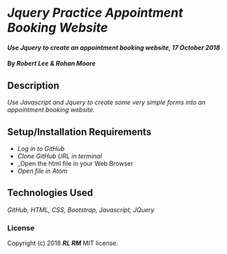 # _Jquery Practice Appointment Booking Website_

#### _Use Jquery to create an appointment booking website, 17 October 2018_

#### By _**Robert Lee & Rohan Moore**_

## Description

_Use Javascript and Jquery to create some very simple forms into an appointment booking website._

## Setup/Installation Requirements

* _Log in to GitHub_
* _Clone GitHub URL in terminal_
* _Open the html file in your Web Browser
* _Open file in Atom_

## Technologies Used
_GitHub, HTML, CSS, Bootstrap, Javascript, JQuery_

### License
Copyright (c) 2018 **_RL RM_** MIT license.
